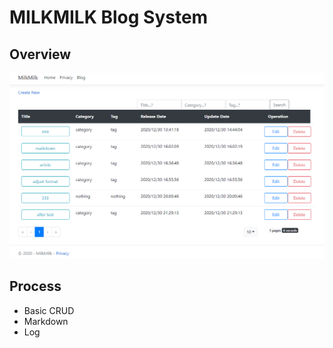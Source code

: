 ﻿# MILKMILK Blog System

## Overview

![overview](README/index.png)

## Process

- Basic CRUD
- Markdown
- Log